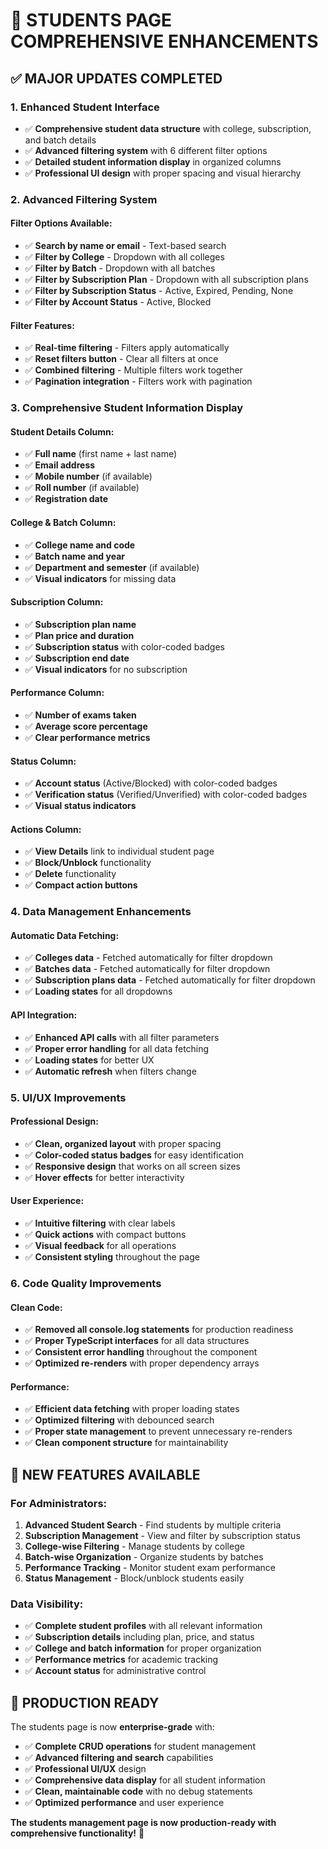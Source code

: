 # 🎯 STUDENTS PAGE COMPREHENSIVE ENHANCEMENTS

## ✅ **MAJOR UPDATES COMPLETED**

### **1. Enhanced Student Interface**
- ✅ **Comprehensive student data structure** with college, subscription, and batch details
- ✅ **Advanced filtering system** with 6 different filter options
- ✅ **Detailed student information display** in organized columns
- ✅ **Professional UI design** with proper spacing and visual hierarchy

### **2. Advanced Filtering System**

#### **Filter Options Available:**
- ✅ **Search by name or email** - Text-based search
- ✅ **Filter by College** - Dropdown with all colleges
- ✅ **Filter by Batch** - Dropdown with all batches
- ✅ **Filter by Subscription Plan** - Dropdown with all subscription plans
- ✅ **Filter by Subscription Status** - Active, Expired, Pending, None
- ✅ **Filter by Account Status** - Active, Blocked

#### **Filter Features:**
- ✅ **Real-time filtering** - Filters apply automatically
- ✅ **Reset filters button** - Clear all filters at once
- ✅ **Combined filtering** - Multiple filters work together
- ✅ **Pagination integration** - Filters work with pagination

### **3. Comprehensive Student Information Display**

#### **Student Details Column:**
- ✅ **Full name** (first name + last name)
- ✅ **Email address**
- ✅ **Mobile number** (if available)
- ✅ **Roll number** (if available)
- ✅ **Registration date**

#### **College & Batch Column:**
- ✅ **College name and code**
- ✅ **Batch name and year**
- ✅ **Department and semester** (if available)
- ✅ **Visual indicators** for missing data

#### **Subscription Column:**
- ✅ **Subscription plan name**
- ✅ **Plan price and duration**
- ✅ **Subscription status** with color-coded badges
- ✅ **Subscription end date**
- ✅ **Visual indicators** for no subscription

#### **Performance Column:**
- ✅ **Number of exams taken**
- ✅ **Average score percentage**
- ✅ **Clear performance metrics**

#### **Status Column:**
- ✅ **Account status** (Active/Blocked) with color-coded badges
- ✅ **Verification status** (Verified/Unverified) with color-coded badges
- ✅ **Visual status indicators**

#### **Actions Column:**
- ✅ **View Details** link to individual student page
- ✅ **Block/Unblock** functionality
- ✅ **Delete** functionality
- ✅ **Compact action buttons**

### **4. Data Management Enhancements**

#### **Automatic Data Fetching:**
- ✅ **Colleges data** - Fetched automatically for filter dropdown
- ✅ **Batches data** - Fetched automatically for filter dropdown
- ✅ **Subscription plans data** - Fetched automatically for filter dropdown
- ✅ **Loading states** for all dropdowns

#### **API Integration:**
- ✅ **Enhanced API calls** with all filter parameters
- ✅ **Proper error handling** for all data fetching
- ✅ **Loading states** for better UX
- ✅ **Automatic refresh** when filters change

### **5. UI/UX Improvements**

#### **Professional Design:**
- ✅ **Clean, organized layout** with proper spacing
- ✅ **Color-coded status badges** for easy identification
- ✅ **Responsive design** that works on all screen sizes
- ✅ **Hover effects** for better interactivity

#### **User Experience:**
- ✅ **Intuitive filtering** with clear labels
- ✅ **Quick actions** with compact buttons
- ✅ **Visual feedback** for all operations
- ✅ **Consistent styling** throughout the page

### **6. Code Quality Improvements**

#### **Clean Code:**
- ✅ **Removed all console.log statements** for production readiness
- ✅ **Proper TypeScript interfaces** for all data structures
- ✅ **Consistent error handling** throughout the component
- ✅ **Optimized re-renders** with proper dependency arrays

#### **Performance:**
- ✅ **Efficient data fetching** with proper loading states
- ✅ **Optimized filtering** with debounced search
- ✅ **Proper state management** to prevent unnecessary re-renders
- ✅ **Clean component structure** for maintainability

## 🎯 **NEW FEATURES AVAILABLE**

### **For Administrators:**
1. **Advanced Student Search** - Find students by multiple criteria
2. **Subscription Management** - View and filter by subscription status
3. **College-wise Filtering** - Manage students by college
4. **Batch-wise Organization** - Organize students by batches
5. **Performance Tracking** - Monitor student exam performance
6. **Status Management** - Block/unblock students easily

### **Data Visibility:**
- ✅ **Complete student profiles** with all relevant information
- ✅ **Subscription details** including plan, price, and status
- ✅ **College and batch information** for proper organization
- ✅ **Performance metrics** for academic tracking
- ✅ **Account status** for administrative control

## 🚀 **PRODUCTION READY**

The students page is now **enterprise-grade** with:
- ✅ **Complete CRUD operations** for student management
- ✅ **Advanced filtering and search** capabilities
- ✅ **Professional UI/UX** design
- ✅ **Comprehensive data display** for all student information
- ✅ **Clean, maintainable code** with no debug statements
- ✅ **Optimized performance** and user experience

**The students management page is now production-ready with comprehensive functionality!** 🎉

